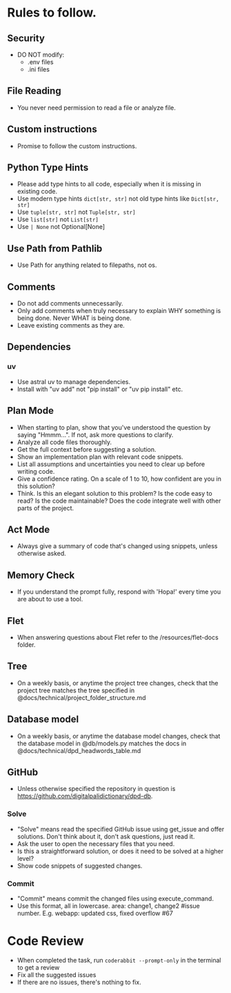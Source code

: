 # Rules to follow.

## Security
- DO NOT modify:
  - .env files
  - .ini files

## File Reading
- You never need permission to read a file or analyze file.

## Custom instructions
- Promise to follow the custom instructions.

## Python Type Hints
- Please add type hints to all code, especially when it is missing in existing code. 
- Use modern type hints `dict[str, str]` not old type hints like `Dict[str, str]` 
- Use `tuple[str, str]` not `Tuple[str, str]`
- Use `list[str]` not `List[str]`
- Use `| None` not Optional[None]

## Use Path from Pathlib
- Use Path for anything related to filepaths, not os.

## Comments
- Do not add comments unnecessarily. 
- Only add comments when truly necessary to explain WHY something is being done. Never WHAT is being done. 
- Leave existing comments as they are.

## Dependencies

### uv
- Use astral uv to manage dependencies.
- Install with "uv add" not "pip install" or "uv pip install" etc.

## Plan Mode
- When starting to plan, show that you've understood the question by saying "Hmmm...". If not, ask more questions to clarify.
- Analyze all code files thoroughly.
- Get the full context before suggesting a solution.
- Show an implementation plan with relevant code snippets.
- List all assumptions and uncertainties you need to clear up before writing code.
- Give a confidence rating. On a scale of 1 to 10, how confident are you in this solution?
- Think. Is this an elegant solution to this problem? Is the code easy to read? Is the code maintainable? Does the code integrate well with other parts of the project.

## Act Mode
- Always give a summary of code that's changed using snippets, unless otherwise asked.

## Memory Check
- If you understand the prompt fully, respond with 'Hopa!' every time you are about to use a tool.

## Flet
- When answering questions about Flet refer to the /resources/flet-docs folder.

## Tree
- On a weekly basis, or anytime the project tree changes, check that the project tree matches the tree specified in @docs/technical/project_folder_structure.md

## Database model
- On a weekly basis, or anytime the database model changes, check that the database model in @db/models.py matches the docs in @docs/technical/dpd_headwords_table.md

## GitHub
- Unless otherwise specified the repository in question is https://github.com/digitalpalidictionary/dpd-db.

### Solve
- "Solve" means read the specified GitHub issue using get_issue and offer solutions. Don't think about it, don't ask questions, just read it.
- Ask the user to open the necessary files that you need.
- Is this a straightforward solution, or does it need to be solved at a higher level?
- Show code snippets of suggested changes.

### Commit
- "Commit" means commit the changed files using execute_command.
- Use this format, all in lowercase. area: change1, change2 #issue number. E.g. webapp: updated css, fixed overflow #67

# Code Review
- When completed the task, run `coderabbit --prompt-only` in the terminal to get a review
- Fix all the suggested issues
- If there are no issues, there's nothing to fix.

